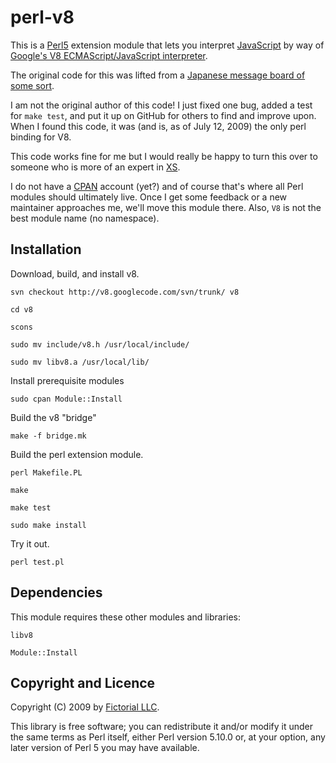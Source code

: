 # perl-v8

This is a [Perl5](http://www.perlfoundation.org/perl5/index.cgi) extension
module that lets you interpret
[JavaScript](http://en.wikipedia.org/wiki/JavaScript) by way of [Google's V8
ECMAScript/JavaScript interpreter](http://code.google.com/p/v8/).

The original code for this was lifted from a [Japanese message board of some
sort](http://d.hatena.ne.jp/dayflower/20080905/1220592409).  

I am not the original author of this code!  I just fixed one bug, added a test
for `make test`, and put it up on GitHub for others to find and improve upon.
When I found this code, it was (and is, as of July 12, 2009) the only perl
binding for V8.

This code works fine for me but I would really be happy to turn this over to
someone who is more of an expert in [XS](http://perldoc.perl.org/perlxs.html).

I do not have a [CPAN](http://cpan.org) account (yet?) and of course that's
where all Perl modules should ultimately live.  Once I get some feedback or a
new maintainer approaches me, we'll move this module there.  Also, `V8` is not
the best module name (no namespace).


## Installation

Download, build, and install v8.

    svn checkout http://v8.googlecode.com/svn/trunk/ v8

    cd v8

    scons 

    sudo mv include/v8.h /usr/local/include/

    sudo mv libv8.a /usr/local/lib/

Install prerequisite modules

    sudo cpan Module::Install

Build the v8 "bridge"

    make -f bridge.mk

Build the perl extension module.

    perl Makefile.PL

    make

    make test

    sudo make install

Try it out.

    perl test.pl

## Dependencies

This module requires these other modules and libraries:

    libv8

    Module::Install

## Copyright and Licence

Copyright (C) 2009 by [Fictorial LLC](http://fictorial.com).

This library is free software; you can redistribute it and/or modify
it under the same terms as Perl itself, either Perl version 5.10.0 or,
at your option, any later version of Perl 5 you may have available.


